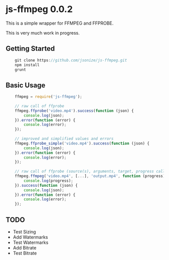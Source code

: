 # js-ffmpeg 0.0.2

This is a simple wrapper for FFMPEG and FFPROBE.

This is very much work in progress.


## Getting Started


```javascript
	git clone https://github.com/jsonize/js-ffmpeg.git
	npm install
	grunt
```



## Basic Usage


```javascript
	ffmpeg = require('js-ffmpeg');
	
	// raw call of ffprobe
	ffmpeg.ffprobe('video.mp4').success(function (json) {
		console.log(json);
	}).error(function (error) {
		console.log(error);
	});
	
	// improved and simplified values and errors
	ffmpeg.ffprobe_simple('video.mp4').success(function (json) {
		console.log(json);
	}).error(function (error) {
		console.log(error);
	});
	
	// raw call of ffprobe (source(s), arguments, target, progress callback)
	ffmpeg.ffmpeg('video.mp4', [...], 'output.mp4', function (progress) {
		console.log(progress);
	}).success(function (json) {
		console.log(json);
	}).error(function (error) {
		console.log(error);
	});
```



## TODO

- Test Sizing
- Add Watermarks
- Test Watermarks
- Add Bitrate
- Test Bitrate